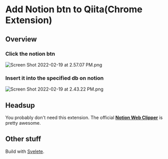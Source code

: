 # Add Notion btn to Qiita(Chrome Extension)

## Overview

### Click the notion btn
![Screen Shot 2022-02-19 at 2.57.07 PM.png](https://qiita-image-store.s3.ap-northeast-1.amazonaws.com/0/258219/dc3f5d7a-d7ab-3f81-3186-70294c30a230.png)


### Insert it into the specified db on notion
![Screen Shot 2022-02-19 at 2.43.22 PM.png](https://qiita-image-store.s3.ap-northeast-1.amazonaws.com/0/258219/15a35867-afa0-2bfc-5e30-243fbb95d127.png)

## Headsup

You probably don't need this extension.
The official __[Notion Web Clipper](https://www.notion.so/web-clipper)__
 is pretty awesome.

## Other stuff

Build with [Svelete](https://svelte.dev/blog/svelte-for-new-developers).